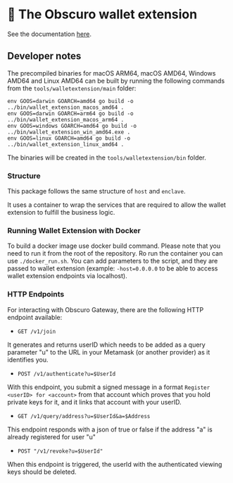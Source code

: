 # 👛 The Obscuro wallet extension

See the documentation [here](https://docs.obscu.ro/wallet-extension/wallet-extension/).

## Developer notes

The precompiled binaries for macOS ARM64, macOS AMD64, Windows AMD64 and Linux AMD64 can be built by running the 
following commands from the `tools/walletextension/main` folder:

```
env GOOS=darwin GOARCH=amd64 go build -o ../bin/wallet_extension_macos_amd64 .
env GOOS=darwin GOARCH=arm64 go build -o ../bin/wallet_extension_macos_arm64 .
env GOOS=windows GOARCH=amd64 go build -o ../bin/wallet_extension_win_amd64.exe .
env GOOS=linux GOARCH=amd64 go build -o ../bin/wallet_extension_linux_amd64 .
```

The binaries will be created in the `tools/walletextension/bin` folder.

### Structure

This package follows the same structure of `host` and `enclave`.

It uses a container to wrap the services that are required to allow the wallet extension to fulfill the business logic.

### Running Wallet Extension with Docker

To build a docker image use docker build command. Please note that you need to run it from the root of the repository.
Ro run the container you can use `./docker_run.sh`. You can add parameters to the script, and they are passed to wallet extension 
(example: `-host=0.0.0.0` to be able to access wallet extension endpoints via localhost).


### HTTP Endpoints

For interacting with Obscuro Gateway, there are the following HTTP endpoint available:

- `GET /v1/join`

It generates and returns userID which needs to be added as a query parameter "u" to the URL in your Metamask
(or another provider) as it identifies you.

- `POST /v1/authenticate?u=$UserId`

With this endpoint, you submit a signed message in a format `Register <userID> for <account>`
from that account which proves that you hold private keys for it, and it links that account with your userID.

- `GET /v1/query/address?u=$UserId&a=$Address`

This endpoint responds with a json of true or false if the address "a" is already registered for user "u"


- `POST "/v1/revoke?u=$UserId"`

When this endpoint is triggered, the userId with the authenticated viewing keys should be deleted.